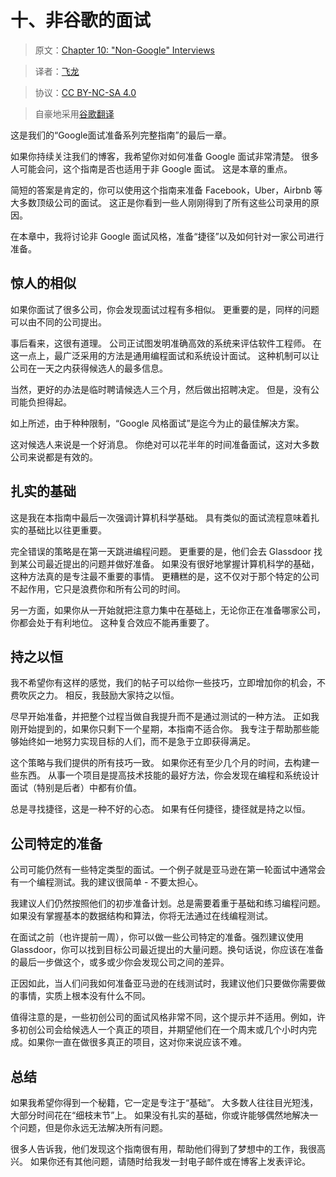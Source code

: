 # 十、非谷歌的面试

> 原文：[Chapter 10: "Non-Google" Interviews](http://blog.gainlo.co/index.php/2017/08/17/chapter-10-non-google-interviews-complete-guide-google-interview-preparation/)

> 译者：[飞龙](https://github.com/wizardforcel)

> 协议：[CC BY-NC-SA 4.0](http://creativecommons.org/licenses/by-nc-sa/4.0/)

> 自豪地采用[谷歌翻译](https://translate.google.cn/)

这是我们的“Google面试准备系列完整指南”的最后一章。

如果你持续关注我们的博客，我希望你对如何准备 Google 面试非常清楚。 很多人可能会问，这个指南是否也适用于非 Google 面试。 这是本章的重点。

简短的答案是肯定的，你可以使用这个指南来准备 Facebook，Uber，Airbnb 等大多数顶级公司的面试。 这正是你看到一些人刚刚得到了所有这些公司录用的原因。

在本章中，我将讨论非 Google 面试风格，准备“捷径”以及如何针对一家公司进行准备。

## 惊人的相似

如果你面试了很多公司，你会发现面试过程有多相似。 更重要的是，同样的问题可以由不同的公司提出。

事后看来，这很有道理。 公司正试图发明准确高效的系统来评估软件工程师。 在这一点上，最广泛采用的方法是通用编程面试和系统设计面试。 这种机制可以让公司在一天之内获得候选人的最多信息。

当然，更好的办法是临时聘请候选人三个月，然后做出招聘决定。 但是，没有公司能负担得起。

如上所述，由于种种限制，“Google 风格面试”是迄今为止的最佳解决方案。

这对候选人来说是一个好消息。 你绝对可以花半年的时间准备面试，这对大多数公司来说都是有效的。

## 扎实的基础

这是我在本指南中最后一次强调计算机科学基础。 具有类似的面试流程意味着扎实的基础比以往更重要。

完全错误的策略是在第一天跳进编程问题。 更重要的是，他们会去 Glassdoor 找到某公司最近提出的问题并做好准备。 如果没有很好地掌握计算机科学的基础，这种方法真的是专注最不重要的事情。 更糟糕的是，这不仅对于那个特定的公司不起作用，它只是浪费你和所有公司的时间。

另一方面，如果你从一开始就把注意力集中在基础上，无论你正在准备哪家公司，你都会处于有利地位。 这种复合效应不能再重要了。

## 持之以恒

我不希望你有这样的感觉，我们的帖子可以给你一些技巧，立即增加你的机会，不费吹灰之力。 相反，我鼓励大家持之以恒。

尽早开始准备，并把整个过程当做自我提升而不是通过测试的一种方法。 正如我刚开始提到的，如果你只剩下一个星期，本指南不适合你。 我专注于帮助那些能够始终如一地努力实现目标的人们，而不是急于立即获得满足。

这个策略与我们提供的所有技巧一致。 如果你还有至少几个月的时间，去构建一些东西。 从事一个项目是提高技术技能的最好方法，你会发现在编程和系统设计面试（特别是后者）中都有价值。

总是寻找捷径，这是一种不好的心态。 如果有任何捷径，捷径就是持之以恒。

## 公司特定的准备

公司可能仍然有一些特定类型的面试。一个例子就是亚马逊在第一轮面试中通常会有一个编程测试。我的建议很简单 - 不要太担心。

我建议人们仍然按照他们的初步准备计划。总是需要着重于基础和练习编程问题。如果没有掌握基本的数据结构和算法，你将无法通过在线编程测试。

在面试之前（也许提前一周），你可以做一些公司特定的准备。强烈建议使用 Glassdoor，你可以找到目标公司最近提出的大量问题。换句话说，你应该在准备的最后一步做这个，或多或少你会发现公司之间的差异。

正因如此，当人们问我如何准备亚马逊的在线测试时，我建议他们只要做你需要做的事情，实质上根本没有什么不同。

值得注意的是，一些初创公司的面试风格非常不同，这个提示并不适用。例如，许多初创公司会给候选人一个真正的项目，并期望他们在一个周末或几个小时内完成。如果你一直在做很多真正的项目，这对你来说应该不难。

## 总结

如果我希望你得到一个秘籍，它一定是专注于“基础”。 大多数人往往目光短浅，大部分时间花在“细枝末节”上。 如果没有扎实的基础，你或许能够偶然地解决一个问题，但是你永远无法解决所有问题。

很多人告诉我，他们发现这个指南很有用，帮助他们得到了梦想中的工作，我很高兴。 如果你还有其他问题，请随时给我发一封电子邮件或在博客上发表评论。

